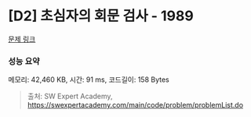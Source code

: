 # [D2] 초심자의 회문 검사 - 1989 

[문제 링크](https://swexpertacademy.com/main/code/problem/problemDetail.do?contestProbId=AV5PyTLqAf4DFAUq) 

### 성능 요약

메모리: 42,460 KB, 시간: 91 ms, 코드길이: 158 Bytes



> 출처: SW Expert Academy, https://swexpertacademy.com/main/code/problem/problemList.do